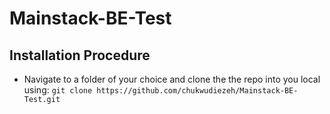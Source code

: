 # Mainstack-BE-Test

## Installation Procedure

- Navigate to a folder of your choice and clone the the repo into you local using:
```git clone https://github.com/chukwudiezeh/Mainstack-BE-Test.git```
